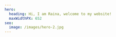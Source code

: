 ```yaml
---
hero:
  heading: Hi, I am Raina, welcome to my website!
  maxWidthPX: 652
seo:
  image: /images/hero-2.jpg
---
```

